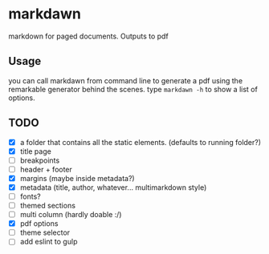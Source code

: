 # markdawn
markdown for paged documents. Outputs to pdf

## Usage

you can call markdawn from command line to generate a pdf using the remarkable generator behind the scenes. type `markdawn -h` to show a list of options.

## TODO

- [x] a folder that contains all the static elements. (defaults to running folder?)
- [x] title page
- [ ] breakpoints
- [ ] header + footer
- [x] margins (maybe inside metadata?)
- [x] metadata (title, author, whatever... multimarkdown style)
- [ ] fonts?
- [ ] themed sections
- [ ] multi column (hardly doable :/)
- [x] pdf options
- [ ] theme selector
- [ ] add eslint to gulp
